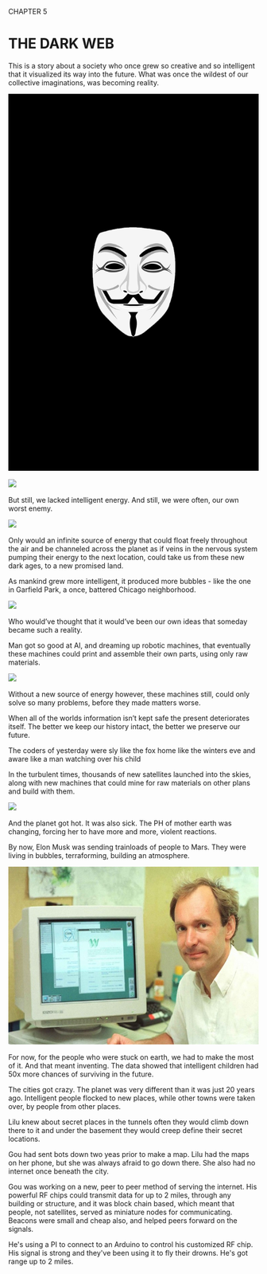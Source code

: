 CHAPTER 5

# THE DARK WEB

This is a story about a society who once grew so creative and so intelligent that it visualized its way into the future. What was once the wildest of our collective imaginations, was becoming reality.

![](/assets/node-7.jpg)  


![](https://d13yacurqjgara.cloudfront.net/users/104173/screenshots/2917324/gou3.jpg)



But still, we lacked intelligent energy. And still, we were often, our own worst enemy.

![](https://pbs.twimg.com/media/DYHPvsVUMAIO7O6.jpg)

Only would an infinite source of energy that could float freely throughout the air and be channeled across the planet as if veins in the nervous system pumping their energy to the next location, could take us from these new dark ages, to a new promised land.

As mankind grew more intelligent, it produced more bubbles - like the one in Garfield Park, a once, battered Chicago neighborhood.

![](https://pbs.twimg.com/media/DYHRKfwVQAA_rt7.jpg)

Who would’ve thought that it would’ve been our own ideas that someday became such a reality.

Man got so good at AI, and dreaming up robotic machines, that eventually these machines could print and assemble their own parts, using only raw materials.

![](https://pbs.twimg.com/media/DYHR1vgVAAAaa5y.jpg)

Without a new source of energy however, these machines still, could only solve so many problems, before they made matters worse.

When all of the worlds information isn’t kept safe the present deteriorates itself. The better we keep our history intact, the better we preserve our future.

The coders of yesterday were sly like the fox home like the winters eve and aware like a man watching over his child

In the turbulent times, thousands of new satellites launched into the skies, along with new machines that could mine for raw materials on other plans and build with them.

![](https://pbs.twimg.com/media/DYHTFFoVQAA0aMg.jpg)

And the planet got hot. It was also sick. The PH of mother earth was changing, forcing her to have more and more, violent reactions.

By now, Elon Musk was sending trainloads of people to Mars. They were living in bubbles, terraforming, building an atmosphere.

![](/assets/berners-lee_resize_md.jpg)

For now, for the people who were stuck on earth, we had to make the most of it. And that meant inventing. The data showed that intelligent children had 50x more chances of surviving in the future.

The cities got crazy. The planet was very different than it was just 20 years ago. Intelligent people flocked to new places, while other towns were taken over, by people from other places.

Lilu knew about secret places in the tunnels often they would climb down there to it and under the basement they would creep define their secret locations.

Gou had sent bots down two yeas prior to make a map. Lilu had the maps on her phone, but she was always afraid to go down there. She also had no internet once beneath the city.

Gou was working on a new, peer to peer method of serving the internet. His powerful RF chips could transmit data for up to 2 miles, through any building or structure, and it was block chain based, which meant that people, not satellites, served as miniature nodes for communicating. Beacons were small and cheap also, and helped peers forward on the signals.

He's using a PI to connect to an Arduino to control his customized RF chip. His signal is strong and they've been using it to fly their drowns. He's got range up to 2 miles.

